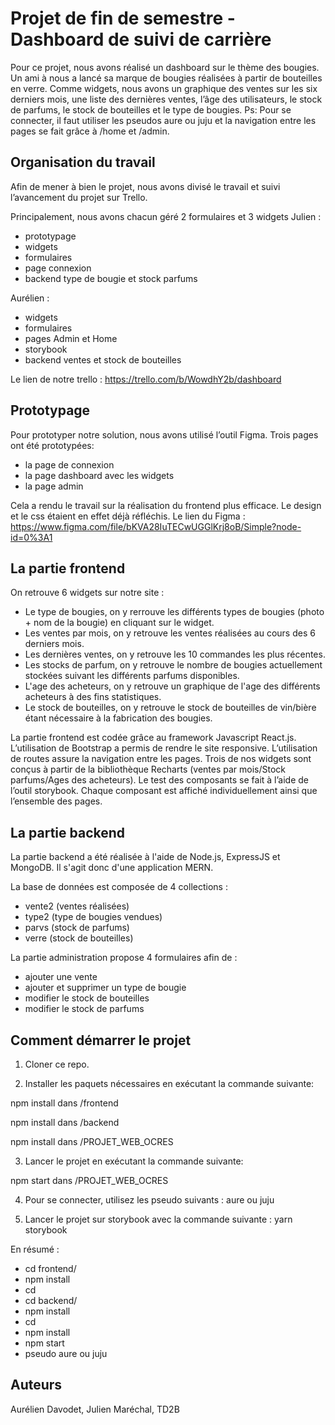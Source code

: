 # Projet de fin de semestre - Dashboard de suivi de carrière
Pour ce projet, nous avons réalisé un dashboard sur le thème des bougies. Un ami à nous a lancé sa marque de bougies réalisées à partir de bouteilles en verre. Comme widgets, nous avons un graphique des ventes sur les six derniers mois, une liste des dernières ventes, l’âge des utilisateurs, le stock de parfums, le stock de bouteilles et le type de bougies.
Ps: Pour se connecter, il faut utiliser les pseudos aure ou juju et la navigation entre les pages se fait grâce à /home et /admin.

## Organisation du travail
Afin de mener à bien le projet, nous avons divisé le travail et suivi l’avancement du projet sur Trello.

Principalement, nous avons chacun géré 2 formulaires et 3 widgets 
Julien :
- prototypage
- widgets
- formulaires
- page connexion
- backend type de bougie et stock parfums

Aurélien :
- widgets
- formulaires
- pages Admin et Home
- storybook
- backend ventes et stock de bouteilles


Le lien de notre trello : https://trello.com/b/WowdhY2b/dashboard

## Prototypage

Pour prototyper notre solution, nous avons utilisé l’outil Figma.
Trois pages ont été prototypées:
- la page de connexion
- la page dashboard avec les widgets
- la page admin


Cela a rendu le travail sur la réalisation du frontend plus efficace. Le design et le css étaient en effet déjà réfléchis.
Le lien du Figma : https://www.figma.com/file/bKVA28IuTECwUGGlKrj8oB/Simple?node-id=0%3A1


## La partie frontend

On retrouve 6 widgets sur notre site :
- Le type de bougies, on y rerrouve les différents types de bougies (photo + nom de la bougie) en cliquant sur le widget.
- Les ventes par mois, on y retrouve les ventes réalisées au cours des 6 derniers mois.
- Les dernières ventes, on y retrouve les 10 commandes les plus récentes.
- Les stocks de parfum, on y retrouve le nombre de bougies actuellement stockées suivant les différents parfums disponibles.
- L'age des acheteurs, on y retrouve un graphique de l'age des différents acheteurs à des fins statistiques.
- Le stock de bouteilles, on y retrouve le stock de bouteilles de vin/bière étant nécessaire à la fabrication des bougies.

La partie frontend est codée grâce au framework Javascript React.js.
L’utilisation de Bootstrap a permis de rendre le site responsive. 
L’utilisation de routes assure la navigation entre les pages.
Trois de nos widgets sont conçus à partir de la bibliothèque Recharts (ventes par mois/Stock parfums/Ages des acheteurs).
Le test des composants se fait à l’aide de l’outil storybook. Chaque composant est affiché individuellement ainsi que l’ensemble des pages.


## La partie backend

La partie backend a été réalisée à l'aide de Node.js, ExpressJS et MongoDB.
Il s'agit donc d'une application MERN.

La base de données est composée de 4 collections :
- vente2 (ventes réalisées)
- type2 (type de bougies vendues)
- parvs (stock de parfums)
- verre (stock de bouteilles)

La partie administration propose 4 formulaires afin de :
- ajouter une vente
- ajouter et supprimer un type de bougie
- modifier le stock de bouteilles
- modifier le stock de parfums


## Comment démarrer le projet

1. Cloner ce repo.

2. Installer les paquets nécessaires en exécutant la commande suivante:

 npm install
 dans /frontend

 npm install
 dans /backend

 npm install
 dans /PROJET_WEB_OCRES


3. Lancer le projet en exécutant la commande suivante:

 npm start
 dans /PROJET_WEB_OCRES

4. Pour se connecter, utilisez les pseudo suivants : aure ou juju

5. Lancer le projet sur storybook avec la commande suivante :
yarn storybook


En résumé :

- cd frontend/
- npm install
- cd
- cd backend/
- npm install
- cd
- npm install
- npm start
- pseudo aure ou juju

 
## Auteurs

Aurélien Davodet, Julien Maréchal, TD2B
